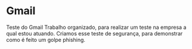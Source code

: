 # Gmail
Teste do Gmail
Trabalho organizado, para realizar um teste na empresa a qual estou atuando. Criamos esse teste de segurança, para demonstrar como é feito um golpe phishing.
